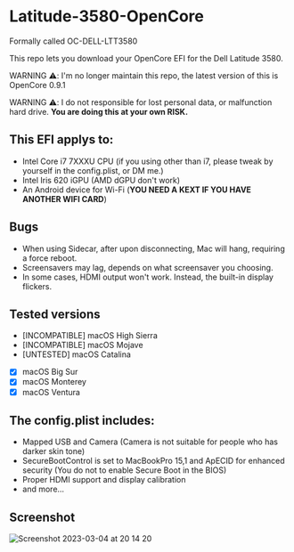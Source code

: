 # Latitude-3580-OpenCore

Formally called OC-DELL-LTT3580

This repo lets you download your OpenCore EFI for the Dell Latitude 3580.

WARNING ⚠️: I'm no longer maintain this repo, the latest version of this is OpenCore 0.9.1

WARNING ⚠️: I  do not responsible for lost personal data, or malfunction hard drive. **You are doing this at your own RISK.**


## This EFI applys to:
- Intel Core i7 7XXXU CPU (if you using other than i7, please tweak by yourself in the config.plist, or DM me.)
- Intel Iris 620 iGPU (AMD dGPU don't work)
- An Android device for Wi-Fi (**YOU NEED A KEXT IF YOU HAVE ANOTHER WIFI CARD**)

## Bugs
- When using Sidecar, after upon disconnecting, Mac will hang, requiring a force reboot.
- Screensavers may lag, depends on what screensaver you choosing.
- In some cases, HDMI output won't work. Instead, the built-in display flickers.

## Tested versions
- [INCOMPATIBLE] macOS High Sierra
- [INCOMPATIBLE] macOS Mojave
- [UNTESTED] macOS Catalina
- [x] macOS Big Sur
- [x] macOS Monterey
- [x] macOS Ventura

## The config.plist includes:
- Mapped USB and Camera (Camera is not suitable for people who has darker skin tone)
- SecureBootControl is set to MacBookPro 15,1 and ApECID for enhanced security (You do not to enable Secure Boot in the BIOS)
- Proper HDMI support and display calibration
- and more...

## Screenshot
![Screenshot 2023-03-04 at 20 14 20](https://user-images.githubusercontent.com/97381104/222903854-15243e7f-de16-4d9c-a4eb-0c51d7382eb4.png)
